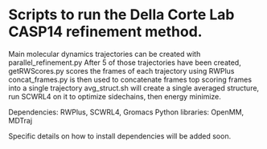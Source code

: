 # Scripts to run the Della Corte Lab CASP14 refinement method.
Main molecular dynamics trajectories can be created with parallel_refinement.py
After 5 of those trajectories have been created, getRWScores.py scores the frames of each trajectory using RWPlus
concat_frames.py is then used to concatenate frames top scoring frames into a single trajectory
avg_struct.sh will create a single averaged structure, run SCWRL4 on it to optimize sidechains, then energy minimize.

Dependencies:
RWPlus, SCWRL4, Gromacs
Python libraries:
OpenMM, MDTraj

Specific details on how to install dependencies will be added soon.
